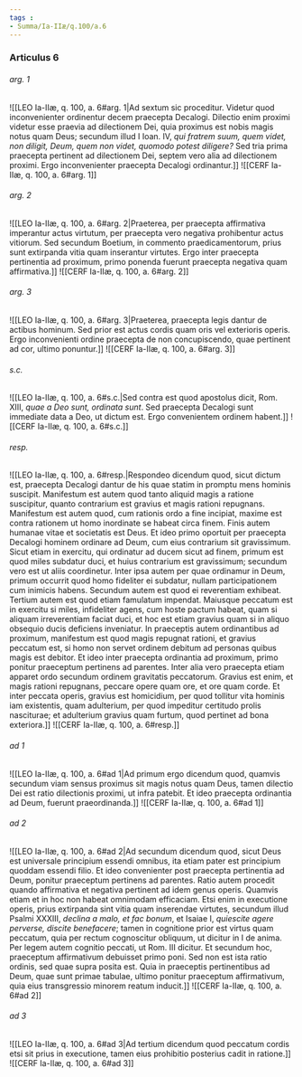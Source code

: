 ```yaml
---
tags : 
- Summa/Ia-IIæ/q.100/a.6
---
```


### Articulus 6

###### arg. 1
![[LEO Ia-IIæ, q. 100, a. 6#arg. 1|Ad sextum sic proceditur. Videtur quod inconvenienter ordinentur decem praecepta Decalogi. Dilectio enim proximi videtur esse praevia ad dilectionem Dei, quia proximus est nobis magis notus quam Deus; secundum illud I Ioan. IV, *qui fratrem suum, quem videt, non diligit, Deum, quem non videt, quomodo potest diligere?* Sed tria prima praecepta pertinent ad dilectionem Dei, septem vero alia ad dilectionem proximi. Ergo inconvenienter praecepta Decalogi ordinantur.]]
![[CERF Ia-IIæ, q. 100, a. 6#arg. 1]]

###### arg. 2
![[LEO Ia-IIæ, q. 100, a. 6#arg. 2|Praeterea, per praecepta affirmativa imperantur actus virtutum, per praecepta vero negativa prohibentur actus vitiorum. Sed secundum Boetium, in commento praedicamentorum, prius sunt extirpanda vitia quam inserantur virtutes. Ergo inter praecepta pertinentia ad proximum, primo ponenda fuerunt praecepta negativa quam affirmativa.]]
![[CERF Ia-IIæ, q. 100, a. 6#arg. 2]]

###### arg. 3
![[LEO Ia-IIæ, q. 100, a. 6#arg. 3|Praeterea, praecepta legis dantur de actibus hominum. Sed prior est actus cordis quam oris vel exterioris operis. Ergo inconvenienti ordine praecepta de non concupiscendo, quae pertinent ad cor, ultimo ponuntur.]]
![[CERF Ia-IIæ, q. 100, a. 6#arg. 3]]

###### s.c.
![[LEO Ia-IIæ, q. 100, a. 6#s.c.|Sed contra est quod apostolus dicit, Rom. XIII, *quae a Deo sunt, ordinata sunt*. Sed praecepta Decalogi sunt immediate data a Deo, ut dictum est. Ergo convenientem ordinem habent.]]
![[CERF Ia-IIæ, q. 100, a. 6#s.c.]]

###### resp.
![[LEO Ia-IIæ, q. 100, a. 6#resp.|Respondeo dicendum quod, sicut dictum est, praecepta Decalogi dantur de his quae statim in promptu mens hominis suscipit. Manifestum est autem quod tanto aliquid magis a ratione suscipitur, quanto contrarium est gravius et magis rationi repugnans. Manifestum est autem quod, cum rationis ordo a fine incipiat, maxime est contra rationem ut homo inordinate se habeat circa finem. Finis autem humanae vitae et societatis est Deus. Et ideo primo oportuit per praecepta Decalogi hominem ordinare ad Deum, cum eius contrarium sit gravissimum. Sicut etiam in exercitu, qui ordinatur ad ducem sicut ad finem, primum est quod miles subdatur duci, et huius contrarium est gravissimum; secundum vero est ut aliis coordinetur. Inter ipsa autem per quae ordinamur in Deum, primum occurrit quod homo fideliter ei subdatur, nullam participationem cum inimicis habens. Secundum autem est quod ei reverentiam exhibeat. Tertium autem est quod etiam famulatum impendat. Maiusque peccatum est in exercitu si miles, infideliter agens, cum hoste pactum habeat, quam si aliquam irreverentiam faciat duci, et hoc est etiam gravius quam si in aliquo obsequio ducis deficiens inveniatur. In praeceptis autem ordinantibus ad proximum, manifestum est quod magis repugnat rationi, et gravius peccatum est, si homo non servet ordinem debitum ad personas quibus magis est debitor. Et ideo inter praecepta ordinantia ad proximum, primo ponitur praeceptum pertinens ad parentes. Inter alia vero praecepta etiam apparet ordo secundum ordinem gravitatis peccatorum. Gravius est enim, et magis rationi repugnans, peccare opere quam ore, et ore quam corde. Et inter peccata operis, gravius est homicidium, per quod tollitur vita hominis iam existentis, quam adulterium, per quod impeditur certitudo prolis nasciturae; et adulterium gravius quam furtum, quod pertinet ad bona exteriora.]]
![[CERF Ia-IIæ, q. 100, a. 6#resp.]]

###### ad 1
![[LEO Ia-IIæ, q. 100, a. 6#ad 1|Ad primum ergo dicendum quod, quamvis secundum viam sensus proximus sit magis notus quam Deus, tamen dilectio Dei est ratio dilectionis proximi, ut infra patebit. Et ideo praecepta ordinantia ad Deum, fuerunt praeordinanda.]]
![[CERF Ia-IIæ, q. 100, a. 6#ad 1]]

###### ad 2
![[LEO Ia-IIæ, q. 100, a. 6#ad 2|Ad secundum dicendum quod, sicut Deus est universale principium essendi omnibus, ita etiam pater est principium quoddam essendi filio. Et ideo convenienter post praecepta pertinentia ad Deum, ponitur praeceptum pertinens ad parentes. Ratio autem procedit quando affirmativa et negativa pertinent ad idem genus operis. Quamvis etiam et in hoc non habeat omnimodam efficaciam. Etsi enim in executione operis, prius extirpanda sint vitia quam inserendae virtutes, secundum illud Psalmi XXXIII, *declina a malo, et fac bonum*, et Isaiae I, *quiescite agere perverse, discite benefacere*; tamen in cognitione prior est virtus quam peccatum, quia per rectum cognoscitur obliquum, ut dicitur in I de anima. Per legem autem cognitio peccati, ut Rom. III dicitur. Et secundum hoc, praeceptum affirmativum debuisset primo poni. Sed non est ista ratio ordinis, sed quae supra posita est. Quia in praeceptis pertinentibus ad Deum, quae sunt primae tabulae, ultimo ponitur praeceptum affirmativum, quia eius transgressio minorem reatum inducit.]]
![[CERF Ia-IIæ, q. 100, a. 6#ad 2]]

###### ad 3
![[LEO Ia-IIæ, q. 100, a. 6#ad 3|Ad tertium dicendum quod peccatum cordis etsi sit prius in executione, tamen eius prohibitio posterius cadit in ratione.]]
![[CERF Ia-IIæ, q. 100, a. 6#ad 3]]

